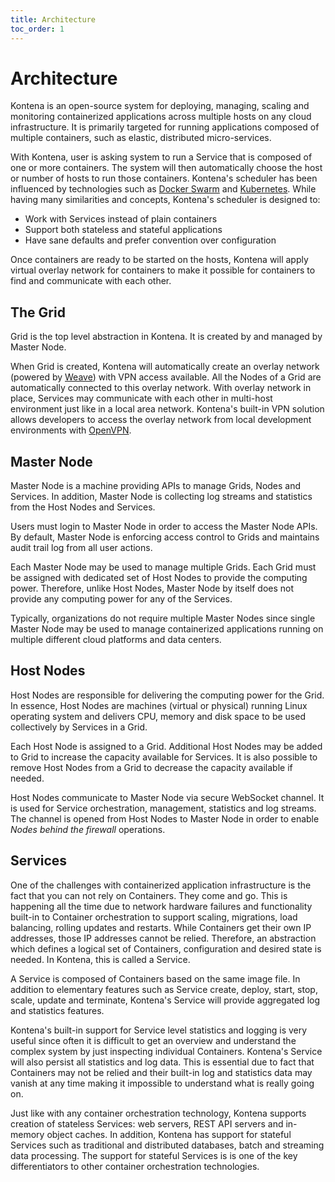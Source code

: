 ```yaml
---
title: Architecture
toc_order: 1
---
```


# Architecture

Kontena is an open-source system for deploying, managing, scaling and monitoring containerized applications across multiple hosts on any cloud infrastructure. It is primarily targeted for running applications composed of multiple containers, such as elastic, distributed micro-services.

With Kontena, user is asking system to run a Service that is composed of one or more containers. The system will then automatically choose the host or number of hosts to run those containers. Kontena's scheduler has been influenced by technologies such as [Docker Swarm](https://docs.docker.com/swarm/) and [Kubernetes](http://kubernetes.io/). While having many similarities and concepts, Kontena's scheduler is designed to:

* Work with Services instead of plain containers
* Support both stateless and stateful applications
* Have sane defaults and prefer convention over configuration

Once containers are ready to be started on the hosts, Kontena will apply virtual overlay network for containers to make it possible for containers to find and communicate with each other.

## The Grid

Grid is the top level abstraction in Kontena. It is created by and managed by Master Node.

When Grid is created, Kontena will automatically create an overlay network (powered by [Weave](http://weave.works/)) with VPN access available. All the Nodes of a Grid are automatically connected to this overlay network. With overlay network in place, Services may communicate with each other in multi-host environment just like in a local area network. Kontena's built-in VPN solution allows developers to access the overlay network from local development environments with [OpenVPN](https://openvpn.net/).

## Master Node

Master Node is a machine providing APIs to manage Grids, Nodes and Services. In addition, Master Node is collecting log streams and statistics from the Host Nodes and Services.

Users must login to Master Node in order to access the Master Node APIs. By default, Master Node is enforcing access control to Grids and maintains audit trail log from all user actions.

Each Master Node may be used to manage multiple Grids. Each Grid must be assigned with dedicated set of Host Nodes to provide the computing power. Therefore, unlike Host Nodes, Master Node by itself does not provide any computing power for any of the Services.

Typically, organizations do not require multiple Master Nodes since single Master Node may be used to manage containerized applications running on multiple different cloud platforms and data centers.

## Host Nodes

Host Nodes are responsible for delivering the computing power for the Grid. In essence, Host Nodes are machines (virtual or physical) running Linux operating system and delivers CPU, memory and disk space to be used collectively by Services in a Grid.

Each Host Node is assigned to a Grid. Additional Host Nodes may be added to Grid to increase the capacity available for Services. It is also possible to remove Host Nodes from a Grid to decrease the capacity available if needed.

Host Nodes communicate to Master Node via secure WebSocket channel. It is used for Service orchestration, management, statistics and log streams. The channel is opened from Host Nodes to Master Node in order to enable *Nodes behind the firewall* operations.

## Services

One of the challenges with containerized application infrastructure is the fact that you can not rely on Containers. They come and go. This is happening all the time due to network hardware failures and functionality built-in to Container orchestration to support scaling, migrations, load balancing, rolling updates and restarts. While Containers get their own IP addresses, those IP addresses cannot be relied. Therefore, an abstraction which defines a logical set of Containers, configuration and desired state is needed. In Kontena, this is called a Service.

A Service is composed of Containers based on the same image file. In addition to elementary features such as Service create, deploy, start, stop, scale, update and terminate, Kontena's Service will provide aggregated log and statistics features.

Kontena's built-in support for Service level statistics and logging is very useful since often it is difficult to get an overview and understand the complex system by just inspecting individual Containers. Kontena's Service will also persist all statistics and log data. This is essential due to fact that Containers may not be relied and their built-in log and statistics data may vanish at any time making it impossible to understand what is really going on.

Just like with any container orchestration technology, Kontena supports creation of stateless Services: web servers, REST API servers and in-memory object caches. In addition, Kontena has support for stateful Services such as traditional and distributed databases, batch and streaming data processing. The support for stateful Services is is one of the key differentiators to other container orchestration technologies.
